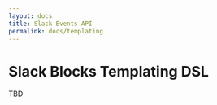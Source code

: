 ```yaml
---
layout: docs
title: Slack Events API
permalink: docs/templating
---
```

# Slack Blocks Templating DSL
TBD